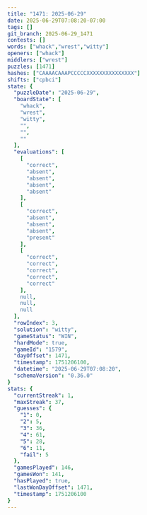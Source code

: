 ```yaml
---
title: "1471: 2025-06-29"
date: 2025-06-29T07:08:20-07:00
tags: []
git_branch: 2025-06-29_1471
contests: []
words: ["whack","wrest","witty"]
openers: ["whack"]
middlers: ["wrest"]
puzzles: [1471]
hashes: ["CAAAACAAAPCCCCCXXXXXXXXXXXXXXX"]
shifts: ["cpbci"]
state: {
  "puzzleDate": "2025-06-29",
  "boardState": [
    "whack",
    "wrest",
    "witty",
    "",
    "",
    ""
  ],
  "evaluations": [
    [
      "correct",
      "absent",
      "absent",
      "absent",
      "absent"
    ],
    [
      "correct",
      "absent",
      "absent",
      "absent",
      "present"
    ],
    [
      "correct",
      "correct",
      "correct",
      "correct",
      "correct"
    ],
    null,
    null,
    null
  ],
  "rowIndex": 3,
  "solution": "witty",
  "gameStatus": "WIN",
  "hardMode": true,
  "gameId": "1579",
  "dayOffset": 1471,
  "timestamp": 1751206100,
  "datetime": "2025-06-29T07:08:20",
  "schemaVersion": "0.36.0"
}
stats: {
  "currentStreak": 1,
  "maxStreak": 37,
  "guesses": {
    "1": 0,
    "2": 5,
    "3": 36,
    "4": 61,
    "5": 28,
    "6": 11,
    "fail": 5
  },
  "gamesPlayed": 146,
  "gamesWon": 141,
  "hasPlayed": true,
  "lastWonDayOffset": 1471,
  "timestamp": 1751206100
}
---
```

<!-- more -->
